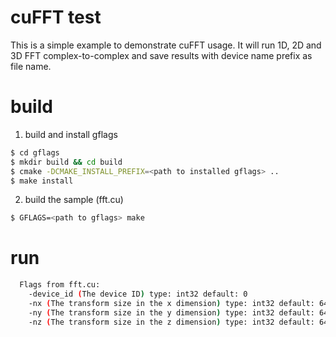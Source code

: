 # cuFFT test #
This is a simple example to demonstrate cuFFT usage. It will run 1D, 2D and 3D FFT complex-to-complex and save results with device name prefix as file name.


# build #
1. build and install gflags
```sh
$ cd gflags
$ mkdir build && cd build
$ cmake -DCMAKE_INSTALL_PREFIX=<path to installed gflags> ..
$ make install
```
2. build the sample (fft.cu)
```sh
$ GFLAGS=<path to gflags> make
```

# run #
```sh
  Flags from fft.cu:
    -device_id (The device ID) type: int32 default: 0
    -nx (The transform size in the x dimension) type: int32 default: 64
    -ny (The transform size in the y dimension) type: int32 default: 64
    -nz (The transform size in the z dimension) type: int32 default: 64
```
